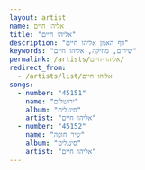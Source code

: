 ```yaml
---
layout: artist
name: אליהו חיים
title: "אליהו חיים"
description: "דף האמן אליהו חיים"
keywords: "שירים, מוזיקה, אליהו חיים"
permalink: /artists/אליהו-חיים/
redirect_from:
  - /artists/list/אליהו חיים
songs:
  - number: "45151"
    name: "ירושלים"
    album: "סינגלים"
    artist: "אליהו חיים"
  - number: "45152"
    name: "שיר חופה"
    album: "סינגלים"
    artist: "אליהו חיים"
---
```

